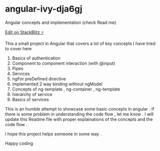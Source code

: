 # angular-ivy-dja6gj

Angular concepts and implementation (check Read me)

[Edit on StackBlitz ⚡️](https://stackblitz.com/edit/angular-ivy-dja6gj)

This a small project in Angular that covers a lot of key concepts
I have tried to cover here

1. Basics of authentication
2. Component to component interaction (with @input)
3. Pipes
4. Services
5. ngFor preDefined directive
6. implemented 2 way binding without ngModel
7. Concepts of ng-template , ng-container , ng-template
8. hierarchy of service
9. Basics of services

This is an humble attempt to showcase some basic concepts in angular . If there is some problem in understanding the code flow , let me know . I will update this Readme file with proper explainations of the concepts and the code flow .

I hope this project helps someone in some way .

Happy coding
